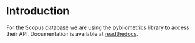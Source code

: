 # Introduction
For the Scopus database we are using the [pybliometrics](https://github.com/pybliometrics-dev/pybliometrics) library to access their API. Documentation is available at [readthedocs](https://pybliometrics.readthedocs.io/en/stable/).
